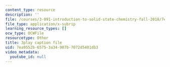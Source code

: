 ```yaml
---
content_type: resource
description: ''
file: /courses/3-091-introduction-to-solid-state-chemistry-fall-2018/7ea9552b65753a34907b7072d5401db3_vGvnfTk5BFk.srt
file_type: application/x-subrip
learning_resource_types: []
ocw_type: OCWFile
resourcetype: Other
title: 3play caption file
uid: 7ea9552b-6575-3a34-907b-7072d5401db3
video_metadata:
  youtube_id: null
---
```

